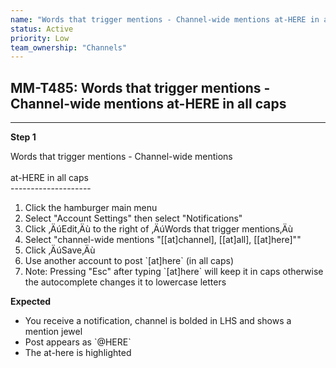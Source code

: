 ```yaml
---
name: "Words that trigger mentions - Channel-wide mentions at-HERE in all caps"
status: Active
priority: Low
team_ownership: "Channels"
---
```


## MM-T485: Words that trigger mentions - Channel-wide mentions at-HERE in all caps

---

**Step 1**

Words that trigger mentions - Channel-wide mentions\
\
at-HERE in all caps\
\--------------------

1. Click the hamburger main menu
2. Select "Account Settings" then select "Notifications"
3. Click ‚ÄúEdit‚Äù to the right of ‚ÄúWords that trigger mentions‚Äù
4. Select "channel-wide mentions "\[\[at]channel], \[\[at]all], \[\[at]here]""
5. Click ‚ÄúSave‚Äù
6. Use another account to post \`\[at]here\` (in all caps)
7. Note: Pressing "Esc" after typing \`\[at]here\` will keep it in caps otherwise the autocomplete changes it to lowercase letters

**Expected**

- You receive a notification, channel is bolded in LHS and shows a mention jewel
- Post appears as \`@HERE\`
- The at-here is highlighted
